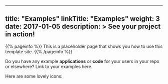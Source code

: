 
---
title: "Examples"
linkTitle: "Examples"
weight: 3
date: 2017-01-05
description: >
  See your project in action!
---

{{% pageinfo %}}
This is a placeholder page that shows you how to use this template site.
{{% /pageinfo %}}

Do you have any example **applications** or **code** for your users in your repo or elsewhere? Link to your examples here.

Here are some lovely icons:
  <i class="fas fa-handshake"></i> 
  <i class="fas fa-handshake-slash"></i> 
